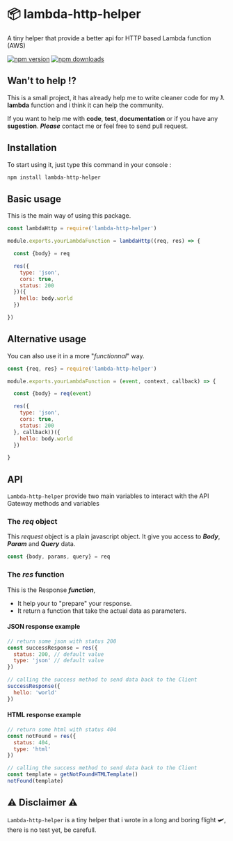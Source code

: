 # 📦 lambda-http-helper

A tiny helper that provide a better api for HTTP based Lambda function (AWS)

[![npm version](https://img.shields.io/npm/v/axios.svg?style=flat-square)](https://www.npmjs.org/package/axios)
[![npm downloads](https://img.shields.io/npm/dm/axios.svg?style=flat-square)](http://npm-stat.com/charts.html?package=axios)

## Wan't to help ⁉️

This is a small project, it has already help me to write cleaner code for my ƛ **lambda** function and i think it can help the community.

If you want to help me with **code**, **test**, **documentation** or if you have any **sugestion**.
  ***Please*** contact me or feel free to send pull request.

## Installation

To start using it, just type this command in your console :

```bash
npm install lambda-http-helper
```

## Basic usage
This is the main way of using this package.

```js
const lambdaHttp = require('lambda-http-helper')

module.exports.yourLambdaFunction = lambdaHttp((req, res) => {

  const {body} = req

  res({
    type: 'json',
    cors: true,
    status: 200
  })({
    hello: body.world
  })

})
```

## Alternative usage

You can also use it in a more "*functionnal*" way.

```js
const {req, res} = require('lambda-http-helper')

module.exports.yourLambdaFunction = (event, context, callback) => {

  const {body} = req(event)

  res({
    type: 'json',
    cors: true,
    status: 200
  }, callback))({
    hello: body.world
  })

}
```

## API

`Lambda-http-helper` provide two main variables to interact with the API Gateway methods and variables

### The *req* object

This *request* object is a plain javascript object. It give you access to ***Body***, ***Param*** and ***Query*** data.

```js
const {body, params, query} = req
```

### The *res* function

This is the Response ***function***,

- It help your to "prepare" your response.
- It return a function that take the actual data as parameters.

#### JSON response example
```js
// return some json with status 200
const successResponse = res({
  status: 200, // default value
  type: 'json' // default value
})

// calling the success method to send data back to the Client
successResponse({
  hello: 'world'
})
```

#### HTML response example
```js
// return some html with status 404
const notFound = res({
  status: 404,
  type: 'html'
})

// calling the success method to send data back to the Client
const template = getNotFoundHTMLTemplate()
notFound(template)
```


## ⚠️ Disclaimer ⚠️

`Lambda-http-helper` is a tiny helper that i wrote in a long and boring flight 🛩, there is no test yet, be carefull.
